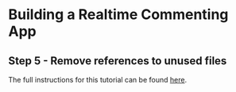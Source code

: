 # Building a Realtime Commenting App

## Step 5 - Remove references to unused files

The full instructions for this tutorial can be found [here](https://ably.com/tutorials/reactjs-realtime-commenting).
